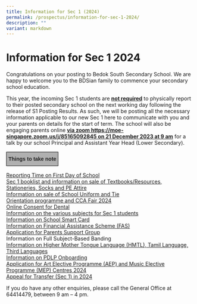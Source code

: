 ```yaml
---
title: Information for Sec 1 (2024)
permalink: /prospectus/information-for-sec-1-2024/
description: ""
variant: markdown
---
```

Information for Sec 1 2024
============================

Congratulations on your posting to Bedok South Secondary School. We are happy to welcome you to the BDSian family to commence your secondary school education. 

This year, the incoming Sec 1 students are <b><u>not required</u></b> to physically report to their posted secondary school on the next working day following the release of S1 Posting Results. As such, we will be posting all the necessary information applicable to our new Sec 1 here to communicate with you and your parents on details for the start of term. The school will also be engaging parents online <b><u>via zoom https://moe-singapore.zoom.us/j/85165092845 on 21 December 2023 at 9 am</u></b> for a talk by our school Principal and Assistant Year Head (Lower Secondary). 

<style type="text/css">
.tg  {border-collapse:collapse;border-spacing:0;}
.tg td{border-color:black;border-style:solid;border-width:1px;font-family:Arial, sans-serif;font-size:14px;
  overflow:hidden;padding:10px 5px;word-break:normal;}
.tg th{border-color:black;border-style:solid;border-width:1px;font-family:Arial, sans-serif;font-size:14px;
  font-weight:normal;overflow:hidden;padding:10px 5px;word-break:normal;}
.tg .tg-xxiv{background-color:#B0B0B0;color:#222;font-weight:bold;text-align:left;vertical-align:middle}
</style>
<table class="tg">
<thead>
  <tr>
    <td class="tg-xxiv"><span style="color:#222;background-color:#B0B0B0">Things to take note</span></td>
  </tr>
</thead>
</table>

[Reporting Time on First Day of School](https://www.bedoksouthsec.moe.edu.sg/prospectors/Reporting-Time-on-First-Day-of-School/)
<br>[Sec 1 booklist and information on sale of Textbooks/Resources, Stationeries, Socks and PE Attire](https://www.bedoksouthsec.moe.edu.sg/prospectors/Purchase-of-Books-Stationeries-Socks-PE-Attire-and-Booklist-for-2023/)
<br>[Information on sale of School Uniform and Tie](https://www.bedoksouthsec.moe.edu.sg/prospectors/Purchase-of-School-Uniform-and-Tie/)
<br>[Orientation programme and CCA Fair 2024](https://www.bedoksouthsec.moe.edu.sg/prospectors/Orientation-Programme-and-CCA-Fair-2023/)
<br>[Online Consent for Dental ](https://www.bedoksouthsec.moe.edu.sg/prospectors/Online-Consent-for-Dental-Services/)
<br>[Information on the various subjects for Sec 1 students ](https://www.bedoksouthsec.moe.edu.sg/prospectors/Information-on-Various-Subjects-for-Sec-1-Students/)
<br>[Information on School Smart Card](https://www.bedoksouthsec.moe.edu.sg/prospectors/Information-on-School-Smart-Card/)
<br>[Information on Financial Assistance Scheme (FAS)](https://www.bedoksouthsec.moe.edu.sg/prospectors/Information-on-Financial-Assistance-Scheme-FAS-2023/)
<br>[Application for Parents Support Group ](https://www.bedoksouthsec.moe.edu.sg/information-and-links/for-parents/)
<br>Information on Full Subject-Based Banding
<br>[Information on Higher Mother Tongue Language (HMTL), Tamil Language, Third Languages](https://www.bedoksouthsec.moe.edu.sg/prospectors/Information-on-Mother-Tongue-Languages/)
<br>[Information on PDLP Onboarding](https://www.bedoksouthsec.moe.edu.sg/prospectors/Information-on-PDLP-Onboarding/)
<br>[Application for Art Elective Programme (AEP) and Music Elective Programme (MEP) Centres 2024](https://www.bedoksouthsec.moe.edu.sg/prospectors/art-elective-programme-aep-and-music-elective-programme-mep/)
<br>[Appeal for Transfer (Sec 1) in 2024](https://www.bedoksouthsec.moe.edu.sg/prospectors/secondary-1-appeal-for-transfer-in-2023/)

If you do have any other enquiries, please call the General Office at 64414479, between 9 am – 4 pm.